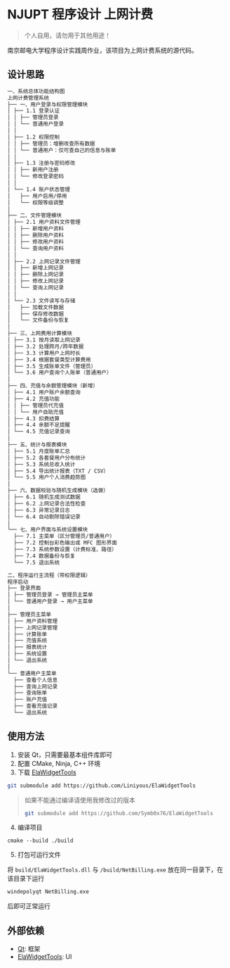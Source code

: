 # NJUPT 程序设计 上网计费

> 个人自用，请勿用于其他用途！

南京邮电大学程序设计实践周作业，该项目为上网计费系统的源代码。

## 设计思路

```txt
一、系统总体功能结构图
上网计费管理系统
├── 一、用户登录与权限管理模块
│ ├── 1.1 登录认证
│ │ ├── 管理员登录
│ │ └── 普通用户登录
│ │
│ ├── 1.2 权限控制
│ │ ├── 管理员：增删改查所有数据
│ │ └── 普通用户：仅可查自己的信息与账单
│ │
│ ├── 1.3 注册与密码修改
│ │ ├── 新用户注册
│ │ └── 修改登录密码
│ │
│ └── 1.4 账户状态管理
│   ├── 用户启用/停用
│   └── 权限等级调整
│
├── 二、文件管理模块
│ ├── 2.1 用户资料文件管理
│ │ ├── 新增用户资料
│ │ ├── 删除用户资料
│ │ ├── 修改用户资料
│ │ └── 查询用户资料
│ │
│ ├── 2.2 上网记录文件管理
│ │ ├── 新增上网记录
│ │ ├── 删除上网记录
│ │ ├── 修改上网记录
│ │ └── 查询上网记录
│ │
│ └── 2.3 文件读写与存储
│   ├── 加载文件数据
│   ├── 保存修改数据
│   └── 文件备份与恢复
│
├── 三、上网费用计算模块
│ ├── 3.1 按月读取上网记录
│ ├── 3.2 处理跨月/跨年数据
│ ├── 3.3 计算用户上网时长
│ ├── 3.4 根据套餐类型计算费用
│ ├── 3.5 生成账单文件（管理员）
│ └── 3.6 用户查询个人账单（普通用户）
│
├── 四、充值与余额管理模块（新增）
│ ├── 4.1 用户账户余额查询
│ ├── 4.2 充值功能
│ │ ├── 管理员代充值
│ │ └── 用户自助充值
│ ├── 4.3 扣费结算
│ ├── 4.4 余额不足提醒
│ └── 4.5 充值记录查询
│
├── 五、统计与报表模块
│ ├── 5.1 月度账单汇总
│ ├── 5.2 各套餐用户分布统计
│ ├── 5.3 系统总收入统计
│ ├── 5.4 导出统计报表（TXT / CSV）
│ └── 5.5 用户个人消费趋势图
│
├── 六、数据校验与随机生成模块（选做）
│ ├── 6.1 随机生成测试数据
│ ├── 6.2 上网记录合法性检查
│ ├── 6.3 异常记录日志
│ └── 6.4 自动剔除错误记录
│
└── 七、用户界面与系统设置模块
  ├── 7.1 主菜单（区分管理员/普通用户）
  ├── 7.2 控制台彩色输出或 MFC 图形界面
  ├── 7.3 系统参数设置（计费标准、路径）
  ├── 7.4 数据备份与恢复
  └── 7.5 退出系统

二、程序运行主流程（带权限逻辑）
程序启动
├── 登录界面
│ ├── 管理员登录 → 管理员主菜单
│ └── 普通用户登录 → 用户主菜单
│
├── 管理员主菜单
│ ├── 用户资料管理
│ ├── 上网记录管理
│ ├── 计算账单
│ ├── 充值系统
│ ├── 报表统计
│ ├── 系统设置
│ └── 退出系统
│
└── 普通用户主菜单
  ├── 查看个人信息
  ├── 查询上网记录
  ├── 查询账单
  ├── 账户充值
  ├── 查看充值记录
  └── 退出系统
```

## 使用方法

1. 安装 Qt，只需要最基本组件库即可
2. 配置 CMake, Ninja, C++ 环境
3. 下载 [ElaWidgetTools](https://github.com/Liniyous/ElaWidgetTools)

```bash
git submodule add https://github.com/Liniyous/ElaWidgetTools
```

> 如果不能通过编译请使用我修改过的版本
>
> ```bash
> git submodule add https://github.com/Symb0x76/ElaWidgetTools
> ```

4. 编译项目

```pwsh
cmake --build ./build
```

5. 打包可运行文件

将 `build/ElaWidgetTools.dll` 与 `/build/NetBilling.exe` 放在同一目录下，在该目录下运行

```cmd
windepolyqt NetBilling.exe
```

后即可正常运行

## 外部依赖

-   [Qt](https://www.qt.io/): 框架
-   [ElaWidgetTools](https://github.com/Liniyous/ElaWidgetTools): UI
